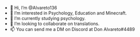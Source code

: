 - 👋 Hi, I’m @Alvareto136
- 👀 I’m interested in Psychology, Education and Minecraft.
- 🌱 I’m currently studying psychology.
- 💞️ I’m looking to collaborate on translations.
- 📫 You can send me a DM on Discord at Don Alvareto#4489
